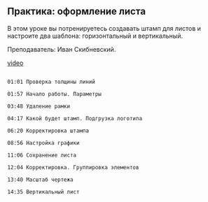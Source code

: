 ## Практика: оформление листа

В этом уроке вы потренируетесь создавать штамп для листов и настроите два шаблона: горизонтальный и вертикальный. 

Преподаватель: Иван Скибневский. 

[video](https://player.softculture.cc/embed/online/ARC/ARC_59.21.12_L5-6_Practice_Sheet_Template)

```chapters

01:01 Проверка толщины линий

01:57 Начало работы. Параметры

03:48 Удаление рамки

04:17 Какой будет штамп. Подгрузка логотипа

06:20 Корректировка штампа

08:56 Настройка графики

11:06 Сохранение листа

12:04 Корректировка. Группировка элементов

13:40 Масштаб чертежа

14:35 Вертикальный лист

```